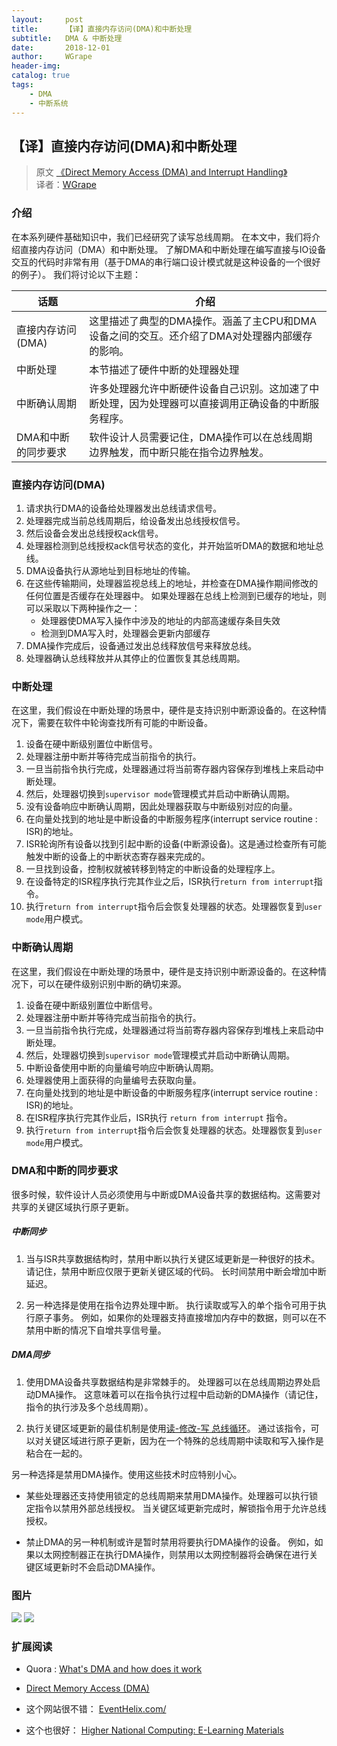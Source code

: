 ```yaml
---
layout:     post
title:      【译】直接内存访问(DMA)和中断处理
subtitle:   DMA & 中断处理
date:       2018-12-01
author:     WGrape
header-img: 
catalog: true
tags:
    - DMA
    - 中断系统
---
```


## 【译】直接内存访问(DMA)和中断处理

> 原文 [《Direct Memory Access (DMA) and Interrupt Handling》](http://www.eventhelix.com/RealtimeMantra/FaultHandling/dma_interrupt_handling.htm#.XAFmTlUzbDd)<br/>
> 译者：[WGrape](https://github.com/WGrape)

### 介绍

在本系列硬件基础知识中，我们已经研究了读写总线周期。 在本文中，我们将介绍直接内存访问（DMA）和中断处理。 了解DMA和中断处理在编写直接与IO设备交互的代码时非常有用（基于DMA的串行端口设计模式就是这种设备的一个很好的例子）。 我们将讨论以下主题：

| 话题 | 介绍 |
| --- | --- |
| 直接内存访问(DMA) | 这里描述了典型的DMA操作。涵盖了主CPU和DMA设备之间的交互。还介绍了DMA对处理器内部缓存的影响。 |
| 中断处理 | 本节描述了硬件中断的处理器处理 |
| 中断确认周期 | 许多处理器允许中断硬件设备自己识别。这加速了中断处理，因为处理器可以直接调用正确设备的中断服务程序。 |
| DMA和中断的同步要求 |软件设计人员需要记住，DMA操作可以在总线周期边界触发，而中断只能在指令边界触发。 |

### 直接内存访问(DMA)

1. 请求执行DMA的设备给处理器发出总线请求信号。 
2. 处理器完成当前总线周期后，给设备发出总线授权信号。 
3. 然后设备会发出总线授权ack信号。 
4. 处理器检测到总线授权ack信号状态的变化，并开始监听DMA的数据和地址总线。 
5. DMA设备执行从源地址到目标地址的传输。 
6. 在这些传输期间，处理器监视总线上的地址，并检查在DMA操作期间修改的任何位置是否缓存在处理器中。 如果处理器在总线上检测到已缓存的地址，则可以采取以下两种操作之一：
	- 处理器使DMA写入操作中涉及的地址的内部高速缓存条目失效
	- 检测到DMA写入时，处理器会更新内部缓存
7. DMA操作完成后，设备通过发出总线释放信号来释放总线。
8. 处理器确认总线释放并从其停止的位置恢复其总线周期。

### 中断处理

在这里，我们假设在中断处理的场景中，硬件是支持识别中断源设备的。在这种情况下，需要在软件中轮询查找所有可能的中断设备。

1. 设备在硬中断级别置位中断信号。
2. 处理器注册中断并等待完成当前指令的执行。
3. 一旦当前指令执行完成，处理器通过将当前寄存器内容保存到堆栈上来启动中断处理。
4. 然后，处理器切换到```supervisor mode```管理模式并启动中断确认周期。
5. 没有设备响应中断确认周期，因此处理器获取与中断级别对应的向量。
6. 在向量处找到的地址是中断设备的中断服务程序(interrupt service routine : ISR)的地址。
7. ISR轮询所有设备以找到引起中断的设备(中断源设备)。这是通过检查所有可能触发中断的设备上的中断状态寄存器来完成的。
8. 一旦找到设备，控制权就被转移到特定的中断设备的处理程序上。
9. 在设备特定的ISR程序执行完其作业之后，ISR执行```return from interrupt```指令。
10. 执行```return from interrupt```指令后会恢复处理器的状态。处理器恢复到```user mode```用户模式。

### 中断确认周期

在这里，我们假设在中断处理的场景中，硬件是支持识别中断源设备的。在这种情况下，可以在硬件级别识别中断的确切来源。

1. 设备在硬中断级别置位中断信号。
2. 处理器注册中断并等待完成当前指令的执行。
3. 一旦当前指令执行完成，处理器通过将当前寄存器内容保存到堆栈上来启动中断处理。
4. 然后，处理器切换到```supervisor mode```管理模式并启动中断确认周期。
5. 中断设备使用中断的向量编号响应中断确认周期。
6. 处理器使用上面获得的向量编号去获取向量。
7. 在向量处找到的地址是中断设备的中断服务程序(interrupt service routine : ISR)的地址。
8. 在ISR程序执行完其作业后，ISR执行 ```return from interrupt``` 指令。
9. 执行```return from interrupt```指令后会恢复处理器的状态。处理器恢复到```user mode```用户模式。

### DMA和中断的同步要求

很多时候，软件设计人员必须使用与中断或DMA设备共享的数据结构。这需要对共享的关键区域执行原子更新。

##### 中断同步

1. 当与ISR共享数据结构时，禁用中断以执行关键区域更新是一种很好的技术。请记住，禁用中断应仅限于更新关键区域的代码。 长时间禁用中断会增加中断延迟。 

2. 另一种选择是使用在指令边界处理中断。 执行读取或写入的单个指令可用于执行原子事务。 例如，如果你的处理器支持直接增加内存中的数据，则可以在不禁用中断的情况下自增共享信号量。

##### DMA同步

1. 使用DMA设备共享数据结构是非常棘手的。 处理器可以在总线周期边界处启动DMA操作。 这意味着可以在指令执行过程中启动新的DMA操作（请记住，指令的执行涉及多个总线周期）。

2. 执行关键区域更新的最佳机制是使用[读-修改-写 总线循环](http://www.eventhelix.com/RealtimeMantra/FaultHandling/bus_cycles.htm#Read-Modify-Write%20Bus%20Cycle)。 通过该指令，可以对关键区域进行原子更新，因为在一个特殊的总线周期中读取和写入操作是粘合在一起的。

另一种选择是禁用DMA操作。使用这些技术时应特别小心。

- 某些处理器还支持使用锁定的总线周期来禁用DMA操作。处理器可以执行锁定指令以禁用外部总线授权。 当关键区域更新完成时，解锁指令用于允许总线授权。

- 禁止DMA的另一种机制或许是暂时禁用将要执行DMA操作的设备。 例如，如果以太网控制器正在执行DMA操作，则禁用以太网控制器将会确保在进行关键区域更新时不会启动DMA操作。

### 图片

<img src="./images/1.gif">

<img src="./images/2.jpg">

### 扩展阅读
- Quora : [What's DMA and how does it work](https://www.quora.com/What-is-DMA-and-how-does-it-work)

- [Direct Memory Access (DMA)](https://www.techopedia.com/definition/2767/direct-memory-access-dma)

- 这个网站很不错： [EventHelix.com/](http://www.eventhelix.com/)
- 这个也很好： [Higher National Computing: E-Learning Materials](https://www.sqa.org.uk/e-learning/SiteHomeCD/index.htm)

